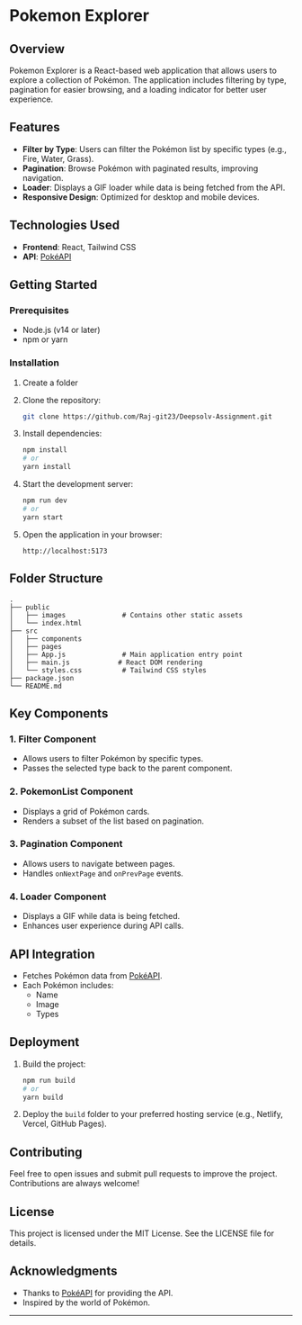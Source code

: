 # Pokemon Explorer

## Overview
Pokemon Explorer is a React-based web application that allows users to explore a collection of Pokémon. The application includes filtering by type, pagination for easier browsing, and a loading indicator for better user experience.

## Features
- **Filter by Type**: Users can filter the Pokémon list by specific types (e.g., Fire, Water, Grass).
- **Pagination**: Browse Pokémon with paginated results, improving navigation.
- **Loader**: Displays a GIF loader while data is being fetched from the API.
- **Responsive Design**: Optimized for desktop and mobile devices.

## Technologies Used
- **Frontend**: React, Tailwind CSS
- **API**: [PokéAPI](https://pokeapi.co/)

## Getting Started

### Prerequisites
- Node.js (v14 or later)
- npm or yarn

### Installation
1. Create a folder

2. Clone the repository:
   ```bash
   git clone https://github.com/Raj-git23/Deepsolv-Assignment.git
   ```

3. Install dependencies:
   ```bash
   npm install
   # or
   yarn install
   ```

4. Start the development server:
   ```bash
   npm run dev
   # or
   yarn start
   ```

4. Open the application in your browser:
   ```
   http://localhost:5173
   ```

## Folder Structure
```
.
├── public
│   ├── images              # Contains other static assets
│   └── index.html
├── src
│   ├── components
│   ├── pages
│   ├── App.js              # Main application entry point
│   ├── main.js            # React DOM rendering
│   └── styles.css          # Tailwind CSS styles
├── package.json
└── README.md
```

## Key Components
### 1. **Filter Component**
- Allows users to filter Pokémon by specific types.
- Passes the selected type back to the parent component.

### 2. **PokemonList Component**
- Displays a grid of Pokémon cards.
- Renders a subset of the list based on pagination.

### 3. **Pagination Component**
- Allows users to navigate between pages.
- Handles `onNextPage` and `onPrevPage` events.

### 4. **Loader Component**
- Displays a GIF while data is being fetched.
- Enhances user experience during API calls.

## API Integration
- Fetches Pokémon data from [PokéAPI](https://pokeapi.co/).
- Each Pokémon includes:
  - Name
  - Image
  - Types

## Deployment
1. Build the project:
   ```bash
   npm run build
   # or
   yarn build
   ```

2. Deploy the `build` folder to your preferred hosting service (e.g., Netlify, Vercel, GitHub Pages).

## Contributing
Feel free to open issues and submit pull requests to improve the project. Contributions are always welcome!

## License
This project is licensed under the MIT License. See the LICENSE file for details.

## Acknowledgments
- Thanks to [PokéAPI](https://pokeapi.co/) for providing the API.
- Inspired by the world of Pokémon.

---

